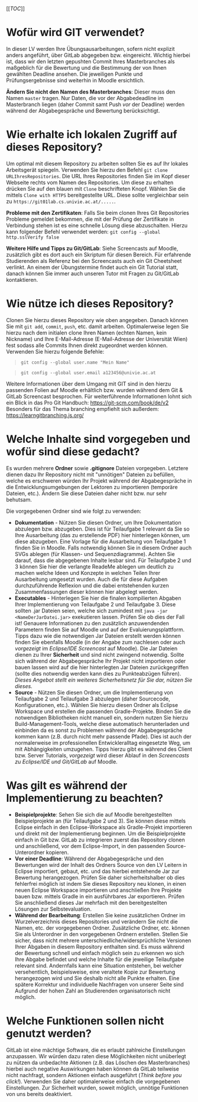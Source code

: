[[_TOC_]]

# Wofür wird GIT verwendet?

In dieser LV werden Ihre Übungsausarbeitungen, sofern nicht explizit anders angeführt, über GitLab abgegeben bzw. eingereicht. Wichtig hierbei ist, dass wir den letzten gepushten Commit Ihres Masterbranches als maßgeblich für die Bewertung und die Bestimmung der von Ihnen gewählten Deadline ansehen. Die jeweiligen Punkte und Prüfungsergebnisse sind weiterhin in Moodle ersichtlich. 

**Ändern Sie nicht den Namen des Masterbranches**: Dieser muss den Namen `master` tragen. Nur Daten, die vor der Abgabedeadline im Masterbranch liegen (daher Commit samt Push *vor* der Deadline) werden während der Abgabegespräche und Bewertung berücksichtigt.

# Wie erhalte ich lokalen Zugriff auf dieses Repository?

Um optimal mit diesem Repository zu arbeiten sollten Sie es auf Ihr lokales Arbeitsgerät spiegeln. Verwenden Sie hierzu den Befehl `git clone URLIhresRepositories`. Die URL Ihres Repositories finden Sie im Kopf dieser Webseite rechts vom Namen des Repositories. Um diese zu erhalten drücken Sie auf den blauen mit `Clone` beschrifteten Knopf. Wählen Sie die mittels `Clone with HTTPS` bereitgestellte URL. Diese sollte vergleichbar sein zu `https://git01lab.cs.univie.ac.at/.....`. 

**Probleme mit den Zertifikaten**: Falls Sie beim clonen Ihres Git Repositories Probleme gemeldet bekommen, die mit der Prüfung der Zertifikate in Verbindung stehen ist es eine schnelle Lösung diese abzuschalten. Hierzu kann folgender Befehl verwendet werden:  `git config --global http.sslVerify false`

**Weitere Hilfe und Tipps zu Git/GitLab**: Siehe Screencasts auf Moodle, zusätzlich gibt es dort auch ein Skriptum für diesen Bereich. Für erfahrende Studierenden als Referenz bei den Screencasts auch ein Git Cheetsheet verlinkt. An einem der Übungstermine findet auch ein Git Tutorial statt, danach können Sie immer auch unseren Tutor mit Fragen zu Git/GitLab kontaktieren. 

# Wie nütze ich dieses Repository?

Clonen Sie hierzu dieses Repository wie oben angegeben. Danach können Sie mit `git add`, `commit`, `push`, etc. damit arbeiten. Optimalerweise legen Sie hierzu nach dem initialen clone Ihren Namen (echten Namen, kein Nickname) und Ihre E-Mail-Adresse (E-Mail-Adresse der Universität Wien) fest sodass alle Commits Ihnen direkt zugeordnet werden können. Verwenden Sie hierzu folgende Befehle:

> `git config --global user.name "Mein Name"`

> `git config --global user.email a123456@univie.ac.at`

Weitere Informationen über dem Umgang mit GIT sind in den hierzu passenden Folien auf Moodle erhältlich bzw. wurden während dem Git & GitLab Screencast besprochen. Für weiterführende Informationen lohnt sich ein Blick in das Pro Git Handbuch: https://git-scm.com/book/de/v2 Besonders für das Thema branching empfiehlt sich außerdem: https://learngitbranching.js.org/

# Welche Inhalte sind vorgegeben und wofür sind diese gedacht?

Es wurden mehrere **Ordner** sowie **.gitignore** Dateien vorgegeben. Letztere dienen dazu Ihr Repository nicht mit "unnötigen" Dateien zu befüllen, welche es erschweren würden Ihr Projekt während der Abgabegespräche in die Entwicklungsumgebungen der Lektoren zu importieren (temporäre Dateien, etc.). Ändern Sie diese Dateien daher nicht bzw. nur sehr behutsam. 

Die vorgegebenen Ordner sind wie folgt zu verwenden:
* **Dokumentation** - Nützen Sie diesen Ordner, um Ihre Dokumentation abzulegen bzw. abzugeben. Dies ist für Teilaufgabe 1 relevant da Sie so Ihre Ausarbeitung (das zu erstellende PDF) hier hinterlegen können, um diese abzugeben. Eine Vorlage für die Ausarbeitung von Teilaufgabe 1 finden Sie in Moodle. Falls notwendig können Sie in diesem Ordner auch SVGs ablegen (für Klassen- und Sequenzdiagramme). Achten Sie darauf, dass die abgegebenen Inhalte lesbar sind. Für Teilaufgabe 2 und 3 können Sie hier die verlangte ReadeMe ablegen um deutlich zu machen welche Ideen und Konzepte in welchen Teilen Ihrer Ausarbeitung umgesetzt wurden. Auch die für diese Aufgaben durchzuführende Reflexion und die dabei entstehenden kurzen Zusammenfassungen dieser können hier abgelegt werden.
* **Executables** - Hinterlegen Sie hier die finalen kompilierten Abgaben Ihrer Implementierung von Teilaufgabe 2 und Teilaufgabe 3. Diese sollten .jar Dateien seien, welche sich zumindest mit `java -jar <NameDerJarDatei.jar>` exekutieren lassen. Prüfen Sie ob dies der Fall ist! Genauere Informationen zu den zusätzlich anzuwendenden Parametern finden Sie auf Moodle und auf der Evaluierungsplattform. 
Tipps dazu wie die notwendigen Jar Dateien erstellt werden können finden Sie ebenfalls Moodle (in der Angabe zum nachlesen oder auch _vorgezeigt_ im _Eclipse/IDE Screencast_ auf Moodle). Die Jar Dateien dienen zu Ihrer **Sicherheit** und sind nicht zwingend notwendig. Sollte sich während der Abgabegespräche Ihr Projekt nicht importieren oder bauen lassen wird auf die hier hinterlegten Jar Dateien zurückgegriffen (sollte dies notwendig werden kann dies zu Punkteabzügen führen). _Dieses Angebot stellt ein weiteres Sicherheitsnetz für Sie dar, nützen Sie dieses._
* **Source** - Nützen Sie diesen Ordner, um die Implementierung von Teilaufgabe 2 und Teilaufgabe 3 abzulegen (daher Sourcecode, Konfigurationen, etc.). Wählen Sie hierzu diesen Ordner als Eclipse Workspace und erstellen die passenden Gradle-Projekte. Binden Sie die notwendigen Bibliotheken nicht manuell ein, sondern nutzen Sie hierzu Build-Management-Tools, welche diese automatisch herunterladen und einbinden da es sonst zu Problemen während der Abgabegespräche kommen kann (z.B. durch nicht mehr passende Pfade). Dies ist auch der normalerweise im professionellen Entwickleralltag eingesetzte Weg, um mit Abhängigkeiten umzugehen. Tipps hierzu gibt es während des  Client bzw. Server Tutorials, _vorgezeigt_ wird dieser Ablauf in den _Screencasts zu Eclipse/IDE und Git/GitLab_ auf Moodle. 

# Was gilt es während der Implementierung zu beachten? 

* **Beispielprojekte**: Sehen Sie sich die auf Moodle bereitgestellten Beispielprojekte an (für Teilaufgabe 2 und 3). Sie können diese mittels Eclipse einfach in den Eclipse-Workspace als Gradle-Projekt importieren und direkt mit der Implementierung beginnen. Um die Beispielprojekte einfach in Git bzw. GitLab zu integrieren zuerst das Repository clonen und anschließend, vor dem Eclipse-Import, in den passenden Source-Unterordner kopieren.
* **Vor einer Deadline**: Während der Abgabegespräche und den Bewertungen wird der Inhalt des Ordners Source von den LV Leitern in Eclipse importiert, gebaut, etc. und das hierbei entstehende Jar zur Bewertung herangezogen. Prüfen Sie daher sicherheitshalber ob dies fehlerfrei möglich ist indem Sie dieses Repository neu klonen, in einen neuen Eclipse Workspace importieren und anschließen Ihre Projekte bauen bzw. mittels Gradle in ein ausführbares Jar exportieren. Prüfen Sie anschließend dieses Jar mehrfach mit den bereitgestellten Lösungen zur Selbstevaluation.
* **Während der Bearbeitung**: Erstellen Sie keine zusätzlichen Ordner im Wurzelverzeichnis dieses Repositories und verändern Sie nicht die Namen, etc. der vorgegebenen Ordner. Zusätzliche Ordner, etc. können Sie als Unterordner in den vorgegebenen Ordnern erstellen. Stellen Sie sicher, dass nicht mehrere unterschiedliche/widersprüchliche Versionen Ihrer Abgaben in diesem Repository enthalten sind. Es muss während der Bewertung schnell und einfach möglich sein zu erkennen wo sich Ihre Abgabe befindet und welche Inhalte für die jeweilige Teilaufgabe relevant sind. Andernfalls kann eine Situation entstehen, bei welcher versehentlich, beispielsweise, eine veraltete Kopie zur Bewertung herangezogen wird und Sie deshalb nicht alle Punkte erhalten. Eine spätere Korrektur und individuelle Nachfragen von unserer Seite sind Aufgrund der hohen Zahl an Studierenden organisatorisch nicht möglich.    

# Welche Funktionen sollen nicht genutzt werden?

GitLab ist eine mächtige Software, die es erlaubt zahlreiche Einstellungen anzupassen. Wir würden dazu raten diese Möglichkeiten nicht unüberlegt zu nützen da unbedachte Aktionen (z.B. das Löschen des Masterbranches) hierbei auch negative Auswirkungen haben können da GitLab teilweise nicht nachfragt, sondern Aktionen einfach ausgeführt (*Think before you click!*). Verwenden Sie daher optimalerweise einfach die vorgegebenen Einstellungen. Zur Sicherheit wurden, soweit möglich, unnötige Funktionen von uns bereits deaktiviert.
